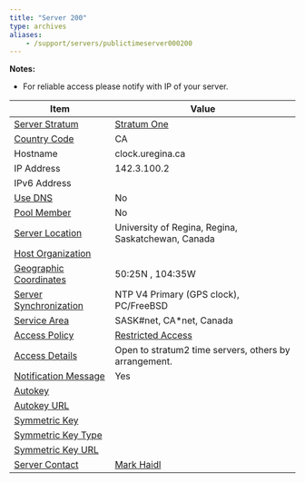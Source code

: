 ```yaml
---
title: "Server 200"
type: archives
aliases:
    - /support/servers/publictimeserver000200
---
```


**Notes:**

* For reliable access please notify with IP of your server.

| Item | Value |
| ----- | ----- |
| [Server Stratum](/support/servers/serverstratum) | [Stratum One](/support/servers/stratumonetimeservers) |
| [Country Code](/support/servers/countrycode) | CA |
| Hostname |  clock.uregina.ca |
| IP Address |  142.3.100.2 |
| IPv6 Address | |
| [Use DNS](/support/servers/usedns) | No |
| [Pool Member](/support/servers/poolmember) | No |
| [Server Location](/support/servers/serverlocation) |  University of Regina, Regina, Saskatchewan, Canada |
| [Host Organization](/support/servers/hostorganization) | |
| [ Geographic Coordinates](/support/servers/geographiccoordinates) |  50:25N , 104:35W |
| [Server Synchronization](/support/servers/serversynchronization) |  NTP V4 Primary (GPS clock), PC/FreeBSD |
| [Service Area](/support/servers/servicearea) |  SASK#net, CA*net, Canada  |
| [Access Policy](/support/servers/accesspolicy) | [Restricted Access](/support/servers/restrictedaccess) |
| [Access Details](/support/servers/accessdetails) |  Open to stratum2 time servers, others by arrangement.  |
| [Notification Message](/support/servers/notificationmessage) | Yes |
| [Autokey](/support/servers/autokey) |  |
| [Autokey URL](/support/servers/autokeyurl) | |
| [Symmetric Key](/support/servers/symmetrickey) |  |
| [Symmetric Key Type](/support/servers/symmetrickeytype) | |
| [Symmetric Key URL](/support/servers/symmetrickeyurl) | |
| [Server Contact](/support/servers/servercontact) | [Mark Haidl](mailto:timekeeper@uregina.ca) |